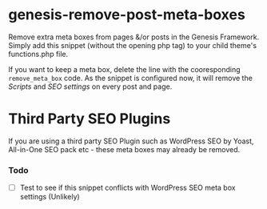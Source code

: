 # genesis-remove-post-meta-boxes
Remove extra meta boxes from pages &amp;/or posts in the Genesis Framework.
Simply add this snippet (without the opening php tag) to your child theme's functions.php file.

If you want to keep a meta box, delete the line with the cooresponding `remove_meta_box` code.
As the snippet is configured now, it will remove the *Scripts* and *SEO settings* on every post and page. 

# Third Party SEO Plugins
If you are using a third party SEO Plugin such as WordPress SEO by Yoast, All-in-One SEO pack etc - these meta boxes may already be removed. 

### Todo

- [ ] Test to see if this snippet conflicts with WordPress SEO meta box settings (Unlikely)
